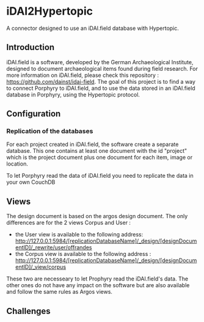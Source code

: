 # iDAI2Hypertopic
A connector designed to use an iDAI.field database with Hypertopic.

## Introduction
iDAI.field is a software, developed by the German Archaeological Institute, designed to document archaeological items found during field research. For more information on iDAI.field, please check this repository : https://github.com/dainst/idai-field.
The goal of this project is to find a way to connect Porphyry to iDAI.field, and to use the data stored in an iDAI.field database in Porphyry, using the Hypertopic protocol.

## Configuration

### Replication of the databases
For each project created in iDAI.field, the software create a separate database. This one contains at least one document with the id "project" which is the project document plus one document for each item, image or location.

To let Porphyry read the data of iDAI.field you need to replicate the data in your own CouchDB

## Views
The design document is based on the argos design document. The only differences are for the 2 views Corpus and User :

* the User view is available to the following address: <http://127.0.0.1:5984/[replicationDatabaseName]/_design/[designDocumentID]/_rewrite/user/offrandes>
* the Corpus view is available to the following address : <http://127.0.0.1:5984/[replicationDatabaseName]/_design/[designDocumentID]/_view/corpus>

These two are necesseary to let Prophyry read the iDAI.field's data. The other ones do not have any impact on the software but are also available and follow the same rules as Argos views.

## Challenges
